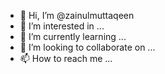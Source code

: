 - 👋 Hi, I’m @zainulmuttaqeen
- 👀 I’m interested in ...
- 🌱 I’m currently learning ...
- 💞️ I’m looking to collaborate on ...
- 📫 How to reach me ...

<!---
zainulmuttaqeen/zainulmuttaqeen is a ✨ special ✨ repository because its `README.md` (this file) appears on your GitHub profile.
You can click the Preview link to take a look at your changes.
--->
